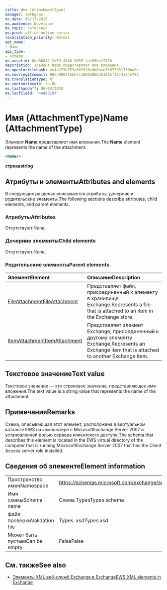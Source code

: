 ```yaml
---
title: Имя (AttachmentType)
manager: sethgros
ms.date: 09/17/2015
ms.audience: Developer
ms.topic: reference
ms.prod: office-online-server
localization_priority: Normal
api_name:
- Name
api_type:
- schema
ms.assetid: 8ee00842-2d59-4346-9659-fa105bee747b
description: Элемент Name представляет имя вложения.
ms.openlocfilehash: ee4a273b753a3025f6e4b0bae17872981730ba0c
ms.sourcegitcommit: 88ec988f2bb67c1866d06b361615f3674a24e795
ms.translationtype: MT
ms.contentlocale: ru-RU
ms.lasthandoff: 06/03/2020
ms.locfileid: "44463197"
---
```

# <a name="name-attachmenttype"></a><span data-ttu-id="f45a0-103">Имя (AttachmentType)</span><span class="sxs-lookup"><span data-stu-id="f45a0-103">Name (AttachmentType)</span></span>

<span data-ttu-id="f45a0-104">Элемент **Name** представляет имя вложения.</span><span class="sxs-lookup"><span data-stu-id="f45a0-104">The **Name** element represents the name of the attachment.</span></span> 
  
```xml
<Name/>
```

<span data-ttu-id="f45a0-105">**строка**</span><span class="sxs-lookup"><span data-stu-id="f45a0-105">**string**</span></span>

## <a name="attributes-and-elements"></a><span data-ttu-id="f45a0-106">Атрибуты и элементы</span><span class="sxs-lookup"><span data-stu-id="f45a0-106">Attributes and elements</span></span>

<span data-ttu-id="f45a0-107">В следующих разделах описываются атрибуты, дочерние и родительские элементы.</span><span class="sxs-lookup"><span data-stu-id="f45a0-107">The following sections describe attributes, child elements, and parent elements.</span></span>
  
### <a name="attributes"></a><span data-ttu-id="f45a0-108">Атрибуты</span><span class="sxs-lookup"><span data-stu-id="f45a0-108">Attributes</span></span>

<span data-ttu-id="f45a0-109">Отсутствуют.</span><span class="sxs-lookup"><span data-stu-id="f45a0-109">None.</span></span>
  
### <a name="child-elements"></a><span data-ttu-id="f45a0-110">Дочерние элементы</span><span class="sxs-lookup"><span data-stu-id="f45a0-110">Child elements</span></span>

<span data-ttu-id="f45a0-111">Отсутствуют.</span><span class="sxs-lookup"><span data-stu-id="f45a0-111">None.</span></span>
  
### <a name="parent-elements"></a><span data-ttu-id="f45a0-112">Родительские элементы</span><span class="sxs-lookup"><span data-stu-id="f45a0-112">Parent elements</span></span>

|<span data-ttu-id="f45a0-113">**Элемент**</span><span class="sxs-lookup"><span data-stu-id="f45a0-113">**Element**</span></span>|<span data-ttu-id="f45a0-114">**Описание**</span><span class="sxs-lookup"><span data-stu-id="f45a0-114">**Description**</span></span>|
|:-----|:-----|
|[<span data-ttu-id="f45a0-115">FileAttachment</span><span class="sxs-lookup"><span data-stu-id="f45a0-115">FileAttachment</span></span>](fileattachment.md) <br/> |<span data-ttu-id="f45a0-116">Представляет файл, присоединенный к элементу в хранилище Exchange.</span><span class="sxs-lookup"><span data-stu-id="f45a0-116">Represents a file that is attached to an item in the Exchange store.</span></span>  <br/> |
|[<span data-ttu-id="f45a0-117">ItemAttachment</span><span class="sxs-lookup"><span data-stu-id="f45a0-117">ItemAttachment</span></span>](itemattachment.md) <br/> |<span data-ttu-id="f45a0-118">Представляет элемент Exchange, присоединенный к другому элементу Exchange.</span><span class="sxs-lookup"><span data-stu-id="f45a0-118">Represents an Exchange item that is attached to another Exchange item.</span></span>  <br/> |
   
## <a name="text-value"></a><span data-ttu-id="f45a0-119">Текстовое значение</span><span class="sxs-lookup"><span data-stu-id="f45a0-119">Text value</span></span>

<span data-ttu-id="f45a0-120">Текстовое значение — это строковое значение, представляющее имя вложения.</span><span class="sxs-lookup"><span data-stu-id="f45a0-120">The text value is a string value that represents the name of the attachment.</span></span>
  
## <a name="remarks"></a><span data-ttu-id="f45a0-121">Примечания</span><span class="sxs-lookup"><span data-stu-id="f45a0-121">Remarks</span></span>

<span data-ttu-id="f45a0-122">Схема, описывающая этот элемент, расположена в виртуальном каталоге EWS на компьютере с MicrosoftExchange Server 2007 и установленной ролью сервера клиентского доступа.</span><span class="sxs-lookup"><span data-stu-id="f45a0-122">The schema that describes this element is located in the EWS virtual directory of the computer that is running MicrosoftExchange Server 2007 that has the Client Access server role installed.</span></span>
  
## <a name="element-information"></a><span data-ttu-id="f45a0-123">Сведения об элементе</span><span class="sxs-lookup"><span data-stu-id="f45a0-123">Element information</span></span>

|||
|:-----|:-----|
|<span data-ttu-id="f45a0-124">Пространство имен</span><span class="sxs-lookup"><span data-stu-id="f45a0-124">Namespace</span></span>  <br/> |https://schemas.microsoft.com/exchange/services/2006/types  <br/> |
|<span data-ttu-id="f45a0-125">Имя схемы</span><span class="sxs-lookup"><span data-stu-id="f45a0-125">Schema name</span></span>  <br/> |<span data-ttu-id="f45a0-126">Схема Types</span><span class="sxs-lookup"><span data-stu-id="f45a0-126">Types schema</span></span>  <br/> |
|<span data-ttu-id="f45a0-127">Файл проверки</span><span class="sxs-lookup"><span data-stu-id="f45a0-127">Validation file</span></span>  <br/> |<span data-ttu-id="f45a0-128">Types. xsd</span><span class="sxs-lookup"><span data-stu-id="f45a0-128">Types.xsd</span></span>  <br/> |
|<span data-ttu-id="f45a0-129">Может быть пустым</span><span class="sxs-lookup"><span data-stu-id="f45a0-129">Can be empty</span></span>  <br/> |<span data-ttu-id="f45a0-130">False</span><span class="sxs-lookup"><span data-stu-id="f45a0-130">False</span></span>  <br/> |
   
## <a name="see-also"></a><span data-ttu-id="f45a0-131">См. также</span><span class="sxs-lookup"><span data-stu-id="f45a0-131">See also</span></span>

- [<span data-ttu-id="f45a0-132">Элементы XML веб-служб Exchange в Exchange</span><span class="sxs-lookup"><span data-stu-id="f45a0-132">EWS XML elements in Exchange</span></span>](ews-xml-elements-in-exchange.md)

